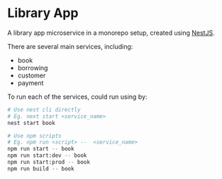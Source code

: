 # Library App

A library app microservice in a monorepo setup, created using [NestJS](https://nestjs.com/).

There are several main services, including: 
- book
- borrowing
- customer
- payment

To run each of the services, could run using by: 
```bash
# Use nest cli directly
# Eg. next start <service_name> 
nest start book

# Use npm scripts
# Eg. npm run <script> --  <service_name> 
npm run start -- book
npm run start:dev -- book
npm run start:prod -- book
npm run build -- book
```
